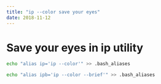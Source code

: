 ```yaml
---
title: "ip --color save your eyes"
date: 2018-11-12
---
```

# Save your eyes in ip utility
```bash
echo "alias ip='ip --color'" >> .bash_aliases
```
```bash
echo "alias ipb='ip --color --brief'" >> .bash_aliases
```
